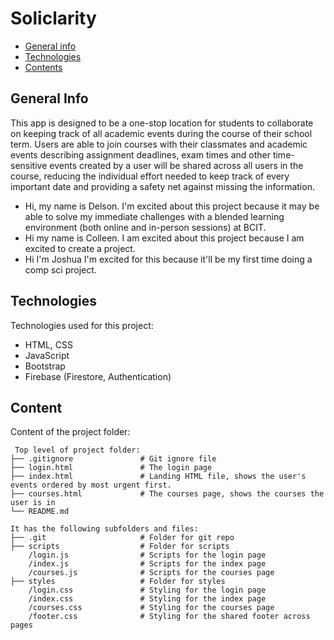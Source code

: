# Soliclarity

* [General info](#general-info)
* [Technologies](#technologies)
* [Contents](#content)

## General Info
This app is designed to be a one-stop location for students to collaborate on keeping track of all academic events during the course of their school term. Users are able to join courses with their classmates and academic events describing assignment deadlines, exam times and other time-sensitive events created by a user will be shared across all users in the course, reducing the individual effort needed to keep track of every important date and providing a safety net against missing the information. 
* Hi, my name is Delson. I'm excited about this project because it may be able to solve my immediate challenges with a blended learning environment (both online and in-person sessions) at BCIT.
* Hi my name is Colleen. I am excited about this project because I am excited to create a project.
* Hi I'm Joshua I'm excited for this because it'll be my first time doing a comp sci project.
	
## Technologies
Technologies used for this project:
* HTML, CSS
* JavaScript
* Bootstrap 
* Firebase (Firestore, Authentication)
	
## Content
Content of the project folder:

```
 Top level of project folder: 
├── .gitignore               # Git ignore file
├── login.html               # The login page
├── index.html               # Landing HTML file, shows the user's events ordered by most urgent first.
├── courses.html             # The courses page, shows the courses the user is in
└── README.md

It has the following subfolders and files:
├── .git                     # Folder for git repo
├── scripts                  # Folder for scripts
    /login.js                # Scripts for the login page
    /index.js                # Scripts for the index page
    /courses.js              # Scripts for the courses page
├── styles                   # Folder for styles
    /login.css               # Styling for the login page
    /index.css               # Styling for the index page
    /courses.css             # Styling for the courses page
    /footer.css              # Styling for the shared footer across pages
```
